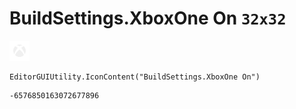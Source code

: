 # BuildSettings.XboxOne On `32x32`
<img src="/img/BuildSettings.XboxOne%20On.png" width=32 height=32>

``` CSharp
EditorGUIUtility.IconContent("BuildSettings.XboxOne On")
```
```
-6576850163072677896
```
